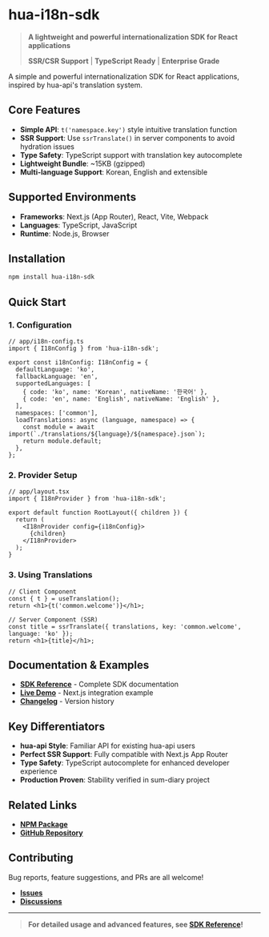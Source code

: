 # hua-i18n-sdk

> **A lightweight and powerful internationalization SDK for React applications**
>
> **SSR/CSR Support** | **TypeScript Ready** | **Enterprise Grade**

A simple and powerful internationalization SDK for React applications, inspired by hua-api's translation system.

## Core Features

- **Simple API**: `t('namespace.key')` style intuitive translation function
- **SSR Support**: Use `ssrTranslate()` in server components to avoid hydration issues
- **Type Safety**: TypeScript support with translation key autocomplete
- **Lightweight Bundle**: ~15KB (gzipped)
- **Multi-language Support**: Korean, English and extensible

## Supported Environments

- **Frameworks**: Next.js (App Router), React, Vite, Webpack
- **Languages**: TypeScript, JavaScript
- **Runtime**: Node.js, Browser

## Installation

```bash
npm install hua-i18n-sdk
```

## Quick Start

### 1. Configuration

```tsx
// app/i18n-config.ts
import { I18nConfig } from 'hua-i18n-sdk';

export const i18nConfig: I18nConfig = {
  defaultLanguage: 'ko',
  fallbackLanguage: 'en',
  supportedLanguages: [
    { code: 'ko', name: 'Korean', nativeName: '한국어' },
    { code: 'en', name: 'English', nativeName: 'English' },
  ],
  namespaces: ['common'],
  loadTranslations: async (language, namespace) => {
    const module = await import(`./translations/${language}/${namespace}.json`);
    return module.default;
  },
};
```

### 2. Provider Setup

```tsx
// app/layout.tsx
import { I18nProvider } from 'hua-i18n-sdk';

export default function RootLayout({ children }) {
  return (
    <I18nProvider config={i18nConfig}>
      {children}
    </I18nProvider>
  );
}
```

### 3. Using Translations

```tsx
// Client Component
const { t } = useTranslation();
return <h1>{t('common.welcome')}</h1>;

// Server Component (SSR)
const title = ssrTranslate({ translations, key: 'common.welcome', language: 'ko' });
return <h1>{title}</h1>;
```

## Documentation & Examples

- **[SDK Reference](./docs/SDK_REFERENCE.md)** - Complete SDK documentation
- **[Live Demo](../examples/nextjs-basic/)** - Next.js integration example
- **[Changelog](./CHANGELOG.md)** - Version history

## Key Differentiators

- **hua-api Style**: Familiar API for existing hua-api users
- **Perfect SSR Support**: Fully compatible with Next.js App Router
- **Type Safety**: TypeScript autocomplete for enhanced developer experience
- **Production Proven**: Stability verified in sum-diary project

## Related Links

- **[NPM Package](https://www.npmjs.com/package/hua-i18n-sdk)**
- **[GitHub Repository](https://github.com/HUA-Labs/i18n-sdk)**

## Contributing

Bug reports, feature suggestions, and PRs are all welcome!

- **[Issues](https://github.com/HUA-Labs/i18n-sdk/issues)**
- **[Discussions](https://github.com/HUA-Labs/i18n-sdk/discussions)**

---

> **For detailed usage and advanced features, see [SDK Reference](./docs/SDK_REFERENCE.md)!**
